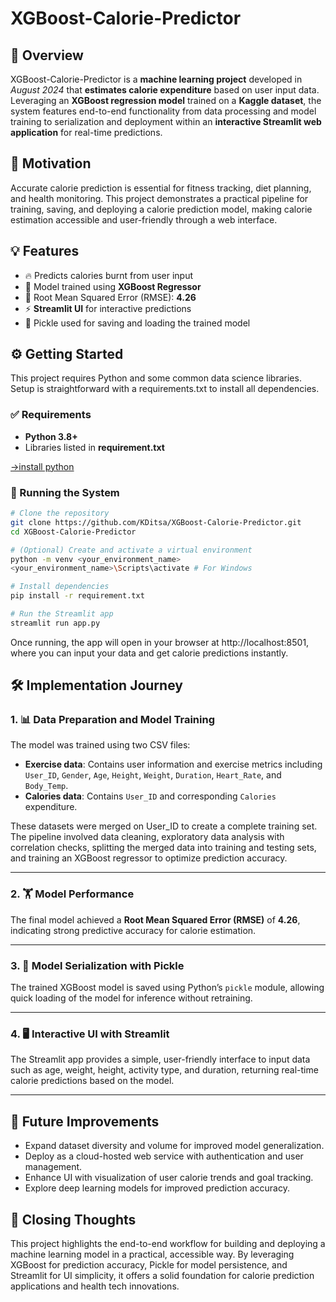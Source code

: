 # XGBoost-Calorie-Predictor
## 📘 Overview
XGBoost-Calorie-Predictor is a **machine learning project** developed in *August 2024* that **estimates calorie expenditure** based on user input data. Leveraging an **XGBoost regression model** trained on a **Kaggle dataset**, the system features end-to-end functionality from data processing and model training to serialization and deployment within an **interactive Streamlit web application** for real-time predictions.

## 🎯 Motivation
Accurate calorie prediction is essential for fitness tracking, diet planning, and health monitoring. This project demonstrates a practical pipeline for training, saving, and deploying a calorie prediction model, making calorie estimation accessible and user-friendly through a web interface.

## 💡 Features
- 🔥 Predicts calories burnt from user input
- 🚀 Model trained using **XGBoost Regressor**
- 🎯 Root Mean Squared Error (RMSE): **4.26**
- ⚡ **Streamlit UI** for interactive predictions
- 💾 Pickle used for saving and loading the trained model

## ⚙️ Getting Started

This project requires Python and some common data science libraries. Setup is straightforward with a requirements.txt to install all dependencies.

### ✅ Requirements

- **Python 3.8+**
- Libraries listed in **requirement.txt**

[->install python](https://www.python.org/downloads/)

### 🚀 Running the System

```bash
# Clone the repository
git clone https://github.com/KDitsa/XGBoost-Calorie-Predictor.git
cd XGBoost-Calorie-Predictor

# (Optional) Create and activate a virtual environment
python -m venv <your_environment_name>
<your_environment_name>\Scripts\activate # For Windows

# Install dependencies
pip install -r requirement.txt

# Run the Streamlit app
streamlit run app.py
```

Once running, the app will open in your browser at http://localhost:8501, where you can input your data and get calorie predictions instantly.

## 🛠️ Implementation Journey

### 1. 📊 Data Preparation and Model Training

The model was trained using two CSV files:
- **Exercise data**: Contains user information and exercise metrics including `User_ID`, `Gender`, `Age`, `Height`, `Weight`, `Duration`, `Heart_Rate`, and `Body_Temp`.
- **Calories data**: Contains `User_ID` and corresponding `Calories` expenditure.

These datasets were merged on User_ID to create a complete training set. The pipeline involved data cleaning, exploratory data analysis with correlation checks, splitting the merged data into training and testing sets, and training an XGBoost regressor to optimize prediction accuracy.

---

### 2. 🏋️ Model Performance
The final model achieved a **Root Mean Squared Error (RMSE)** of **4.26**, indicating strong predictive accuracy for calorie estimation.

---

### 3. 💾 Model Serialization with Pickle
The trained XGBoost model is saved using Python’s `pickle` module, allowing quick loading of the model for inference without retraining.

---

### 4. 🖥️ Interactive UI with Streamlit
The Streamlit app provides a simple, user-friendly interface to input data such as age, weight, height, activity type, and duration, returning real-time calorie predictions based on the model.

---

## 🔮 Future Improvements
- Expand dataset diversity and volume for improved model generalization.
- Deploy as a cloud-hosted web service with authentication and user management.
- Enhance UI with visualization of user calorie trends and goal tracking.
- Explore deep learning models for improved prediction accuracy.

## 📝 Closing Thoughts
This project highlights the end-to-end workflow for building and deploying a machine learning model in a practical, accessible way. By leveraging XGBoost for prediction accuracy, Pickle for model persistence, and Streamlit for UI simplicity, it offers a solid foundation for calorie prediction applications and health tech innovations.
